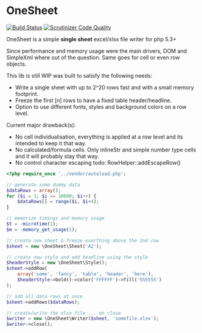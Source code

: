 # OneSheet

[![Build Status](https://scrutinizer-ci.com/g/nimmneun/OneSheet/badges/build.png?b=master)](https://scrutinizer-ci.com/g/nimmneun/OneSheet/build-status/master)
[![Scrutinizer Code Quality](https://scrutinizer-ci.com/g/nimmneun/OneSheet/badges/quality-score.png?b=master)](https://scrutinizer-ci.com/g/nimmneun/OneSheet/?branch=master)

OneSheet is a simple **single sheet** excel/xlsx file writer for php 5.3+

Since performance and memory usage were the main drivers, DOM and SimpleXml
where out of the question. Same goes for cell or even row objects.

This lib is still WIP was built to satisfy the following needs:
- Write a single sheet with up to 2^20 rows fast and with a small
  memory footprint.
- Freeze the first [n] rows to have a fixed table header/headline.
- Option to use different fonts, styles and background colors on
  a row level.

Current major drawback(s):
- No cell individualisation, everything is applied at a row level
  and its intended to keep it that way.
- No calculated/formula cells. Only inlineStr and simple number type
  cells and it will probably stay that way.
- No control character escaping todo: RowHelper::addEscapeRow()


```php
<?php require_once '../vendor/autoload.php';

// generate some dummy data
$dataRows = array();
for ($i = 1; $i <= 10000; $i++) {
    $dataRows[] = range($i, $i+4);
}

// memorize timings and memory usage
$t = -microtime(1);
$m = -memory_get_usage(1);

// create new sheet & freeze everthing above the 2nd row
$sheet = new \OneSheet\Sheet('A2');

// create new style and add headline using the style
$headerStyle = new \OneSheet\Style();
$sheet->addRow(
    array('some', 'fancy', 'table', 'header', 'here'),
    $headerStyle->bold()->color('FFFFFF')->fill('555555')
);

// add all data rows at once
$sheet->addRows($dataRows);

// create/write the xlsx file ... on close
$writer = new \OneSheet\Writer($sheet, 'somefile.xlsx');
$writer->close();
```